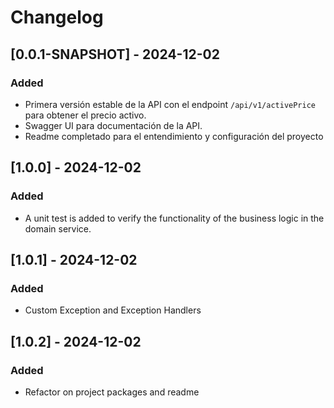 # Changelog

## [0.0.1-SNAPSHOT] - 2024-12-02
### Added
- Primera versión estable de la API con el endpoint `/api/v1/activePrice` para obtener el precio activo.
- Swagger UI para documentación de la API.
- Readme completado para el entendimiento y configuración del proyecto

## [1.0.0] - 2024-12-02
### Added
- A unit test is added to verify the functionality of the business logic in the domain service. 

## [1.0.1] - 2024-12-02
### Added
- Custom Exception and Exception Handlers 

## [1.0.2] - 2024-12-02
### Added
- Refactor on project packages and readme 
